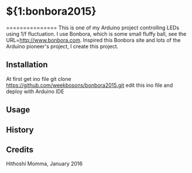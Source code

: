 # ${1:bonbora2015}
===============
This is one of my Arduino project controlling LEDs using 1/f fluctuation.
I use Bonbora, which is some small fluffy ball, see the URL=http://www.bonbora.com.
Inspired this Bonbora site and lots of the Arduino pioneer's project, I create this project.


## Installation
 At first get ino file
  git clone https://github.com/weekbosons/bonbora2015.git
 edit this ino file and deploy with Arduino IDE


## Usage

## History

## Credits
 Hithoshi Momma, January 2016

